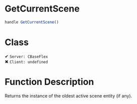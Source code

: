 # GetCurrentScene
```js
handle GetCurrentScene()
```
# Class
✔ `Server: CBaseFlex`  
✖ `Client: undefined`  

# Function Description
Returns the instance of the oldest active scene entity (if any).

